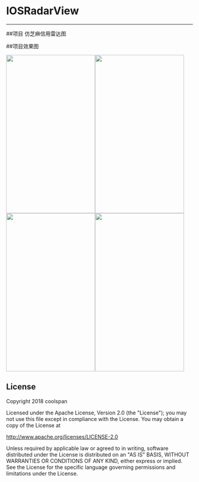 #  IOSRadarView
-----

##项目
仿芝麻信用雷达图

##项目效果图

<img src="https://github.com/coolspan/IOSRadarView/blob/master/Screenshots/fiv.PNG" width="240px" height="427px" /><img src="https://github.com/coolspan/IOSRadarView/blob/master/Screenshots/six.PNG" width="240px" height="427px" />
<img src="https://github.com/coolspan/IOSRadarView/blob/master/Screenshots/seven.PNG" width="240px" height="427px" /><img src="https://github.com/coolspan/IOSRadarView/blob/master/Screenshots/night.PNG" width="240px" height="427px" />


## License

Copyright 2018 coolspan

Licensed under the Apache License, Version 2.0 (the "License");
you may not use this file except in compliance with the License.
You may obtain a copy of the License at

http://www.apache.org/licenses/LICENSE-2.0

Unless required by applicable law or agreed to in writing, software
distributed under the License is distributed on an "AS IS" BASIS,
WITHOUT WARRANTIES OR CONDITIONS OF ANY KIND, either express or implied.
See the License for the specific language governing permissions and
limitations under the License.

